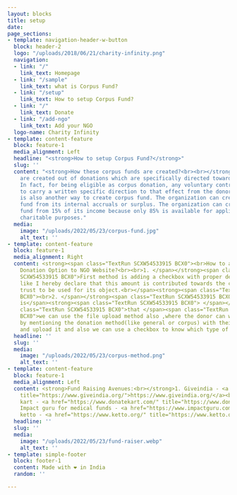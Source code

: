 ```yaml
---
layout: blocks
title: setup
date: 
page_sections:
- template: navigation-header-w-button
  block: header-2
  logo: "/uploads/2018/06/21/charity-infinity.png"
  navigation:
  - link: "/"
    link_text: Homepage
  - link: "/sample"
    link_text: what is Corpus Fund?
  - link: "/setup"
    link_text: How to setup Corpus Fund?
  - link: "/"
    link_text: Donate
  - link: "/add-ngo"
    link_text: Add your NGO
  logo-name: Charity Infinity
- template: content-feature
  block: feature-1
  media_alignment: Left
  headline: "<strong>How to setup Corpus Fund?</strong>"
  slug: ''
  content: "<strong>How these corpus funds are created?<br><br></strong>Corpus funds
    are created out of donations which are specifically directed towards corpus funds.
    In fact, for being eligible as corpus donation, any voluntary contribution needs
    to carry a written specific direction to that effect from the donor.<strong><br><br></strong>There
    is also another way to create corpus fund. The organization can create corpus
    fund from its internal accruals or surplus. The organization can create corpus
    fund from 15% of its income because only 85% is available for application towards
    charitable purposes."
  media:
    image: "/uploads/2022/05/23/corpus-fund.jpg"
    alt_text: ''
- template: content-feature
  block: feature-1
  media_alignment: Right
  content: <strong><span class="TextRun SCXW54533915 BCX0"><br>How to add Corpus Fund
    Donation Option to NGO Website?<br><br>1. </span></strong><span class="TextRun
    SCXW54533915 BCX0">First method is adding a checkbox with proper declaration statement,
    like I hereby declare that this amount is contributed towards the corpus of the
    trust to be used for its object.<br></span><strong><span class="TextRun SCXW54533915
    BCX0"><br>2. </span></strong><span class="TextRun SCXW54533915 BCX0">Second method
    is</span><strong><span class="TextRun SCXW54533915 BCX0"> </span></strong><span
    class="TextRun SCXW54533915 BCX0">that </span><span class="TextRun SCXW69447982
    BCX0">we can use the file upload method also ,where the donor can write a letter
    by mentioning the donation method(like general or corpus) with their signature,
    and upload it and also we can use a checkbox to know which type of donation.</span>
  headline: ''
  slug: ''
  media:
    image: "/uploads/2022/05/23/corpus-method.png"
    alt_text: ''
- template: content-feature
  block: feature-1
  media_alignment: Left
  content: <strong>Fund Raising Avenues:<br></strong>1. Giveindia - <a href="https://www.giveindia.org/"
    title="https://www.giveindia.org/">https://www.giveindia.org/</a><br>2. Donate
    kart - <a href="https://www.donatekart.com/" title="https://www.donatekart.com/">https://www.donatekart.com/</a><br>3.
    Impact guru for medical funds - <a href="https://www.impactguru.com/" title="https://www.impactguru.com/">https://www.impactguru.com/</a><br>4.
    ketto - <a href="https://www.ketto.org/" title="https://www.ketto.org/">https://www.ketto.org/</a>
  headline: ''
  slug: ''
  media:
    image: "/uploads/2022/05/23/fund-raiser.webp"
    alt_text: ''
- template: simple-footer
  block: footer-1
  content: Made with ❤︎ in India
  random: ''

---
```

